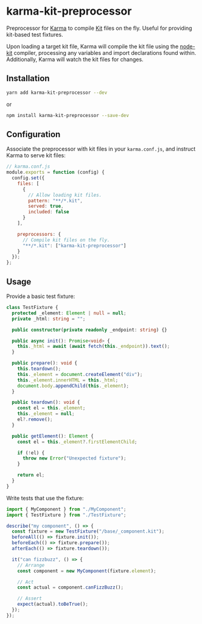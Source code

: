 # karma-kit-preprocessor

Preprocessor for [Karma](https://karma-runner.github.io/) to compile
[Kit](https://codekitapp.com/help/kit/) files on the fly. Useful for
providing kit-based test fixtures.

Upon loading a target kit file, Karma will compile the kit file using the
[node-kit](https://www.npmjs.com/package/node-kit) compiler, processing any
variables and import declarations found within. Additionally, Karma will watch
the kit files for changes.

## Installation

```bash
yarn add karma-kit-preprocessor --dev
```
or
```bash
npm install karma-kit-preprocessor --save-dev
```

## Configuration

Associate the preprocessor with kit files in your `karma.conf.js`, and instruct
Karma to serve kit files:

```js
// karma.conf.js
module.exports = function (config) {
  config.set({
    files: [
      {
        // Allow loading kit files.
        pattern: "**/*.kit",
        served: true,
        included: false
      }
    ],

    preprocessors: {
      // Compile kit files on the fly.
      "**/*.kit": ["karma-kit-preprocessor"]
    }
  });
};
```

## Usage

Provide a basic test fixture:

```ts
class TestFixture {
  protected _element: Element | null = null;
  private _html: string = "";

  public constructor(private readonly _endpoint: string) {}

  public async init(): Promise<void> {
    this._html = await (await fetch(this._endpoint)).text();
  }

  public prepare(): void {
    this.teardown();
    this._element = document.createElement("div");
    this._element.innerHTML = this._html;
    document.body.appendChild(this._element);
  }

  public teardown(): void {
    const el = this._element;
    this._element = null;
    el?.remove();
  }

  public getElement(): Element {
    const el = this._element?.firstElementChild;

    if (!el) {
      throw new Error("Unexpected fixture");
    }

    return el;
  }
}
```

Write tests that use the fixture:

```ts
import { MyComponent } from "./MyComponent";
import { TestFixture } from "./TestFixture";

describe("my component", () => {
  const fixture = new TestFixture("/base/_component.kit");
  beforeAll(() => fixture.init());
  beforeEach(() => fixture.prepare());
  afterEach(() => fixture.teardown());

  it("can fizzbuzz", () => {
    // Arrange
    const component = new MyComponent(fixture.element);

    // Act
    const actual = component.canFizzBuzz();

    // Assert
    expect(actual).toBeTrue();
  });
});
```
